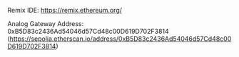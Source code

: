 Remix IDE: https://remix.ethereum.org/

Analog Gateway Address: 0xB5D83c2436Ad54046d57Cd48c00D619D702F3814 (https://sepolia.etherscan.io/address/0xB5D83c2436Ad54046d57Cd48c00D619D702F3814)

